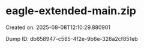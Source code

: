 # eagle-extended-main.zip

Created on: 2025-08-08T12:10:29.880901

Dump ID: db658947-c585-4f2e-9b6e-326a2cf851eb

